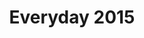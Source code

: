 ---
layout: catalog
title: "Everyday 2015"
category: "catalog"
pdf: EVERYDAY_SUPPLemENT1.pdf
cover: EVERYDAY_SUPPLemENT1-cover.jpg
directory: everyday
filebase: pages/EVERYDAY_SUPPLemENT1_noprice
extension: jpg
numslides: 17
spread: true
---